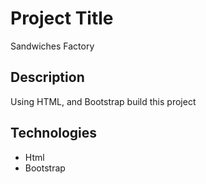 # Project Title
Sandwiches Factory


## Description

Using HTML, and Bootstrap build this project

## Technologies 

- Html
- Bootstrap

